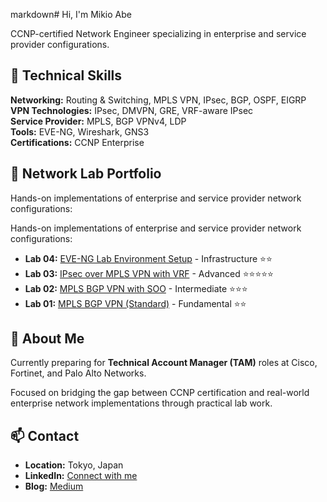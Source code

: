 markdown# 
Hi, I'm Mikio Abe 

CCNP-certified Network Engineer specializing in enterprise and service provider configurations.

## 🔧 Technical Skills

**Networking:** Routing & Switching, MPLS VPN, IPsec, BGP, OSPF, EIGRP  
**VPN Technologies:** IPsec, DMVPN, GRE, VRF-aware IPsec  
**Service Provider:** MPLS, BGP VPNv4, LDP  
**Tools:** EVE-NG, Wireshark, GNS3  
**Certifications:** CCNP Enterprise

## 🚀 Network Lab Portfolio

Hands-on implementations of enterprise and service provider network configurations:

Hands-on implementations of enterprise and service provider network configurations:

- **Lab 04:** [EVE-NG Lab Environment Setup](coming-soon) - Infrastructure ⭐⭐
- **Lab 03:** [IPsec over MPLS VPN with VRF](coming-soon) - Advanced ⭐⭐⭐⭐⭐
- **Lab 02:** [MPLS BGP VPN with SOO](coming-soon) - Intermediate ⭐⭐⭐
- **Lab 01:** [MPLS BGP VPN (Standard)](coming-soon) - Fundamental ⭐⭐

## 📖 About Me

Currently preparing for **Technical Account Manager (TAM)** roles at Cisco, Fortinet, and Palo Alto Networks.

Focused on bridging the gap between CCNP certification and real-world enterprise network implementations through practical lab work.

## 📫 Contact

- **Location:** Tokyo, Japan
- **LinkedIn:** [Connect with me](your-linkedin-url)
- **Blog:** [Medium](coming-soon)
